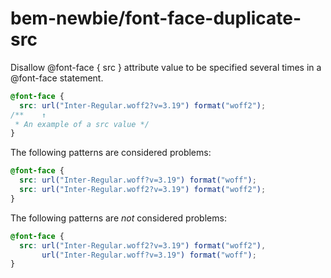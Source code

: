 # bem-newbie/font-face-duplicate-src

Disallow @font-face { src } attribute value to be specified several times in a @font-face statement.

```css
@font-face {
  src: url("Inter-Regular.woff2?v=3.19") format("woff2");
/**    ↑
 * An example of a src value */
}
```

The following patterns are considered problems:

```css
@font-face {
  src: url("Inter-Regular.woff?v=3.19") format("woff");
  src: url("Inter-Regular.woff2?v=3.19") format("woff2");
}
```

The following patterns are *not* considered problems:

```css
@font-face {
  src: url("Inter-Regular.woff2?v=3.19") format("woff2"),
       url("Inter-Regular.woff?v=3.19") format("woff");
}
```
